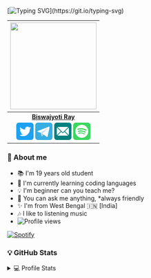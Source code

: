 [![Typing SVG](https://readme-typing-svg.herokuapp.com?color=%23F73A3A&lines=Hay+%F0%9F%91%8B+Bruh;Myself+Biswajyoti+Ray+%F0%9F%99%82;Can+you+teach+me+somthing%3F;Btw+take+love+from+me.)](https://git.io/typing-svg)

| <a href="https://github.com/shakida"><img src="https://telegra.ph/file/049806d6b589bc355de83.jpg" width="200px" height="200px" /></a> |
|:---------------------------------------------------------------------------------------------------------------------------------------:|
|       <b>[Biswajyoti Ray](https://github.com/shakida/)</b>                                                                              |
| <a href="https://twitter.com/biswajyoti_ray"><img src="https://github.com/edent/SuperTinyIcons/raw/master/images/svg/twitter.svg" width="40px" height="40px"></a> <a href="https://t.me/shakida"><img src="https://github.com/edent/SuperTinyIcons/raw/master/images/svg/telegram.svg" width="40px" height="40px"></a> <a href="mailto:tollerdl.1234@gmail.com"><img src="https://github.com/edent/SuperTinyIcons/raw/master/images/svg/email.svg" width="40px" height="40px"></a> <a href="https://open.spotify.com/user/31zskautytbg476wklhfyx3msxdm?si=MLUThC4SQNq6viINQlmyeA&utm_source=copy-link"><img src="https://github.com/edent/SuperTinyIcons/raw/master/images/svg/spotify.svg" width="40px" height="40px"></a>|
### 🍁 About me
- 📚 I'm 19 years old student
- 📖 I'm currently learning coding languages
- 💡 I'm beginner can you teach me?
- 🤗 You can ask me anything, *always friendly
- ✨ I'm from West Bengal 🇮🇳 [India]
- 🎶 I like to listening music
- ![Profile views](https://gpvc.arturio.dev/shakida)


[![Spotify](https://readme-spotify.warengonzaga.com/api/spotify)](https://open.spotify.com/user/31zskautytbg476wklhfyx3msxdm)

### 💡 GitHub Stats
<!-- https://github.com/shakida -->
<details> 
  <summary>💻 Profile Stats</summary>
  <br/>
  <p align="center">
  <a href="https://github.com/shakida">
  <img title="🔥 Get streak stats for your profile at git.io/streak-stats" alt="shakida's streak" src="https://github-readme-streak-stats.herokuapp.com/?user=shakida&theme=monokai-metallian&hide_border=true"/>
  </a>
  <a href="https://github.com/shakida">
  <img alt="shakida's Github Stats" src="https://denvercoder1-github-readme-stats.vercel.app/api/?username=shakida&show_icons=true&count_private=true&theme=react&hide_border=true&bg_color=1F222E&title_color=F85D7F&icon_color=F8D866" height="192px"/>
  </a>
  <a href="https://github.com/shakida"><img alt="shakida's Top Languages" src="https://github-readme-stats.vercel.app/api/top-langs/?username=shakida&langs_count=8&layout=compact&theme=react&hide_border=true&bg_color=1F222E&title_color=F85D7F&icon_color=F8D866&hide=Jupyter%20Notebook" height="192px"/>
  </p>
  </a>
  <br/>
</details>
